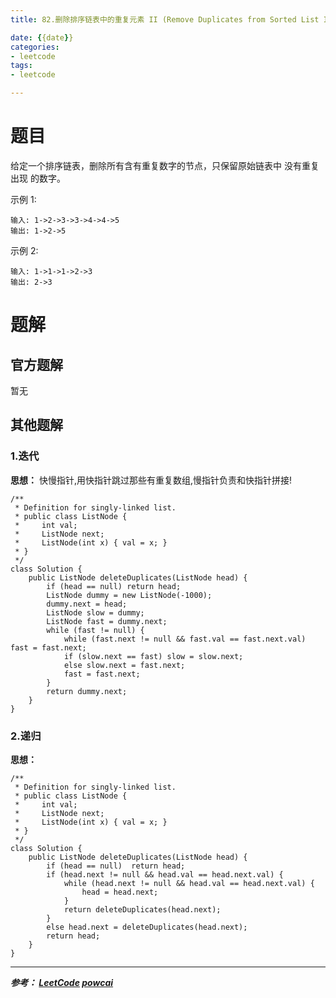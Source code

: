 ```yaml
---
title: 82.删除排序链表中的重复元素 II (Remove Duplicates from Sorted List II)

date: {{date}}
categories:
- leetcode
tags:
- leetcode

---
```

# 题目

给定一个排序链表，删除所有含有重复数字的节点，只保留原始链表中 没有重复出现 的数字。

示例 1:
```
输入: 1->2->3->3->4->4->5
输出: 1->2->5
```
示例 2:
```
输入: 1->1->1->2->3
输出: 2->3
```


# 题解

## 官方题解
暂无

## 其他题解
### 1.迭代
**思想：** 快慢指针,用快指针跳过那些有重复数组,慢指针负责和快指针拼接!

```
/**
 * Definition for singly-linked list.
 * public class ListNode {
 *     int val;
 *     ListNode next;
 *     ListNode(int x) { val = x; }
 * }
 */
class Solution {
    public ListNode deleteDuplicates(ListNode head) {
        if (head == null) return head;
        ListNode dummy = new ListNode(-1000);
        dummy.next = head;
        ListNode slow = dummy;
        ListNode fast = dummy.next;
        while (fast != null) {
            while (fast.next != null && fast.val == fast.next.val) fast = fast.next;
            if (slow.next == fast) slow = slow.next;
            else slow.next = fast.next;
            fast = fast.next;
        }
        return dummy.next;
    }
}
```


### 2.递归
**思想：**

```
/**
 * Definition for singly-linked list.
 * public class ListNode {
 *     int val;
 *     ListNode next;
 *     ListNode(int x) { val = x; }
 * }
 */
class Solution {
    public ListNode deleteDuplicates(ListNode head) {
        if (head == null)  return head;
        if (head.next != null && head.val == head.next.val) {
            while (head.next != null && head.val == head.next.val) {
                head = head.next;
            }
            return deleteDuplicates(head.next);
        }
        else head.next = deleteDuplicates(head.next);
        return head;
    }
}

```

---
***参考：
[LeetCode](https://leetcode-cn.com/problems/search-in-rotated-sorted-array-ii/submissions/)
[powcai](https://leetcode-cn.com/problems/remove-duplicates-from-sorted-list-ii/solution/kuai-man-zhi-zhen-by-powcai-2/)***
